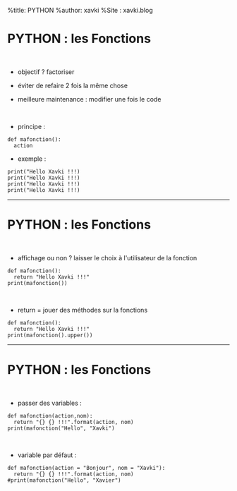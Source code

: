 %title: PYTHON
%author: xavki
%Site : xavki.blog


# PYTHON : les Fonctions


<br>


* objectif ? factoriser

* éviter de refaire 2 fois la même chose

* meilleure maintenance : modifier une fois le code

<br>


* principe :

```
def mafonction():
  action
```

* exemple :

```
print("Hello Xavki !!!)
print("Hello Xavki !!!)
print("Hello Xavki !!!)
print("Hello Xavki !!!)
```


----------------------------------------------------------------------

# PYTHON : les Fonctions


<br>


* affichage ou non ? laisser le choix à l'utilisateur de la fonction

```
def mafonction():
  return "Hello Xavki !!!"
print(mafonction())
```

<br>


* return = jouer des méthodes sur la fonctions

```
def mafonction():
  return "Hello Xavki !!!"
print(mafonction().upper())
```

--------------------------------------------------------------------

# PYTHON : les Fonctions



<br>


* passer des variables :

```
def mafonction(action,nom):
  return "{} {} !!!".format(action, nom)
print(mafonction("Hello", "Xavki")
```

<br>


* variable par défaut :

```
def mafonction(action = "Bonjour", nom = "Xavki"):
  return "{} {} !!!".format(action, nom)
#print(mafonction("Hello", "Xavier")
```
